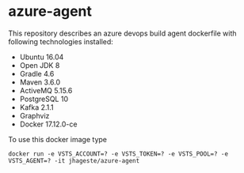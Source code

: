 # azure-agent

This repository describes an azure devops build agent dockerfile with following technologies installed:
* Ubuntu 16.04
* Open JDK 8
* Gradle 4.6
* Maven 3.6.0
* ActiveMQ 5.15.6
* PostgreSQL 10
* Kafka 2.1.1
* Graphviz
* Docker 17.12.0-ce

To use this docker image type

`docker run -e VSTS_ACCOUNT=? -e VSTS_TOKEN=? -e VSTS_POOL=? -e VSTS_AGENT=? -it jhageste/azure-agent`